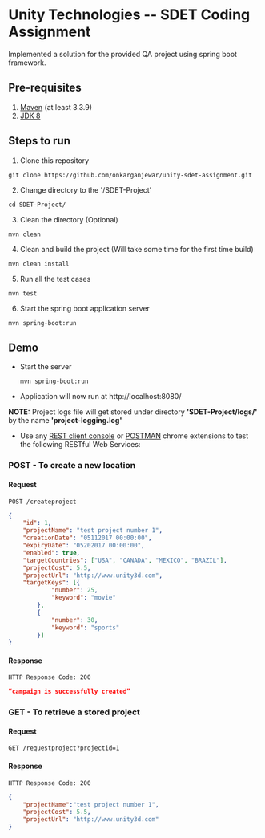 # Unity Technologies -- SDET Coding Assignment

Implemented a solution for the provided QA project using spring boot framework.


## Pre-requisites

1. [Maven](https://maven.apache.org/download.cgi) (at least 3.3.9)
2. [JDK 8](http://www.oracle.com/technetwork/java/javase/downloads/jdk8-downloads-2133151.html)


## Steps to run

1. Clone this repository
  ```Shell
  git clone https://github.com/onkarganjewar/unity-sdet-assignment.git
  ```
2. Change directory to the '/SDET-Project'
  ```Shell
  cd SDET-Project/
  ```
3. Clean the directory (Optional)
  ```Shell
  mvn clean
  ```
4. Clean and build the project (Will take some time for the first time build)
  ```Shell
  mvn clean install
  ```
5. Run all the test cases
  ```Shell
  mvn test
  ```
6. Start the spring boot application server
  ```Shell
  mvn spring-boot:run
  ```


## Demo

* Start the server
  ```Shell
  mvn spring-boot:run
  ```

* Application will now run at http://localhost:8080/

**NOTE:** Project logs file will get stored under directory __'SDET-Project/logs/'__ by the name __'project-logging.log'__


* Use any [REST client console](https://chrome.google.com/webstore/detail/rest-console/cokgbflfommojglbmbpenpphppikmonn) or [POSTMAN](https://chrome.google.com/webstore/detail/postman/fhbjgbiflinjbdggehcddcbncdddomop?hl=en) chrome extensions to test the following RESTful Web Services:


### POST - To create a new location

#### Request

```http
POST /createproject
```

```json
{  
    "id": 1,  
    "projectName": "test project number 1",  
    "creationDate": "05112017 00:00:00",  
    "expiryDate": "05202017 00:00:00",  
    "enabled": true,   
    "targetCountries": ["USA", "CANADA", "MEXICO", "BRAZIL"],  
    "projectCost": 5.5,  
    "projectUrl": "http://www.unity3d.com",  
    "targetKeys": [{  
            "number": 25,  
            "keyword": "movie"  
        },  
        {  
            "number": 30,  
            "keyword": "sports"  
        }]  
}

```

#### Response

```
HTTP Response Code: 200
```

```json
“campaign is successfully created”
```



### GET - To retrieve a stored project

#### Request

```http
GET /requestproject?projectid=1
```

#### Response

```
HTTP Response Code: 200
```


```json
{  
    "projectName":"test project number 1",  
    "projectCost": 5.5,  
    "projectUrl": "http://www.unity3d.com"  
}

```
